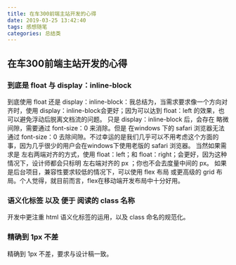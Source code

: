 ```yaml
---
title: 在车300前端主站开发的心得
date: 2019-03-25 13:42:40
tags: 感想随笔
categories: 总结类
---
```


## 在车300前端主站开发的心得

### 到底是 float 与 display：inline-block

到底使用 float 还是 display：inline-block：我总结为，当需求要求像一个方向对齐时，使用 display：inline-block会更好；因为可以达到 float：left 的效果，也可以避免浮动后脱离文档流的问题。
只是 display：inline-block 后，会存在 略微间隙，需要通过 font-size：0 来消除。但是 在windows 下的 safari 浏览器无法通过 font-size：0 去除间隙。不过幸运的是我们几乎可以不用考虑这个方面的事，因为几乎很少的用户会在windows下使用老版的 safari 浏览器。
当然如果需求是 左右两端对齐的方式，使用 float：left；和 float：right；会更好，因为这种情况下，设计师都会只标明 左右端对齐的 px ；你也不会去度量中间的 px。
如果是后台项目，兼容性要求较低的情况下，可以使用 flex 布局 或更高级的 grid 布局。个人觉得，就目前而言，flex在移动端开发布局中十分好用。

### 语义化标签 以及 便于 阅读的 class 名称

开发中更注重 html 语义化标签的运用，以及 class 命名的规范化。

### 精确到 1px 不差

精确到 1px 不差，要求与设计稿一致。
